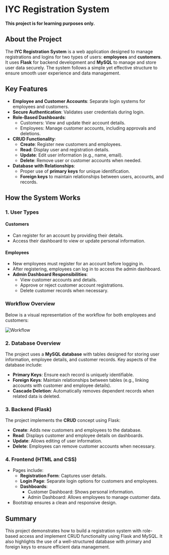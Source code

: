 # IYC Registration System
**This project is for learning purposes only.**

## About the Project
The **IYC Registration System** is a web application designed to manage registrations and logins for two types of users: **employees** and **customers**. It uses **Flask** for backend development and **MySQL** to manage and store user data securely. The system follows a simple yet effective structure to ensure smooth user experience and data management.

## Key Features
- **Employee and Customer Accounts**: Separate login systems for employees and customers.
- **Secure Authentication**: Validates user credentials during login.
- **Role-Based Dashboards**:
  - Customers: View and update their account details.
  - Employees: Manage customer accounts, including approvals and deletions.
- **CRUD Functionality**:
  - **Create**: Register new customers and employees.
  - **Read**: Display user and registration details.
  - **Update**: Edit user information (e.g., name, email).
  - **Delete**: Remove user or customer accounts when needed.
- **Database with Relationships**:
  - Proper use of **primary keys** for unique identification.
  - **Foreign keys** to maintain relationships between users, accounts, and records.

## How the System Works

### 1. User Types

#### Customers
- Can register for an account by providing their details.
- Access their dashboard to view or update personal information.

#### Employees
- New employees must register for an account before logging in.
- After registering, employees can log in to access the admin dashboard.
- **Admin Dashboard Responsibilities**:
  - View customer accounts and details.
  - Approve or reject customer account registrations.
  - Delete customer records when necessary.

### Workflow Overview
Below is a visual representation of the workflow for both employees and customers:

![Workflow](https://github.com/user-attachments/assets/5a36fbdc-49bf-43d2-8f44-860d07438167)

### 2. Database Overview
The project uses a **MySQL database** with tables designed for storing user information, employee details, and customer records. Key aspects of the database include:
- **Primary Keys**: Ensure each record is uniquely identifiable.
- **Foreign Keys**: Maintain relationships between tables (e.g., linking accounts with customer and employee details).
- **Cascade Deletion**: Automatically removes dependent records when related data is deleted.

### 3. Backend (Flask)
The project implements the **CRUD** concept using Flask:
- **Create**: Adds new customers and employees to the database.
- **Read**: Displays customer and employee details on dashboards.
- **Update**: Allows editing of user information.
- **Delete**: Employees can remove customer accounts when necessary.

### 4. Frontend (HTML and CSS)
- Pages include:
  - **Registration Form**: Captures user details.
  - **Login Page**: Separate login options for customers and employees.
  - **Dashboards**:
    - Customer Dashboard: Shows personal information.
    - Admin Dashboard: Allows employees to manage customer data.
- Bootstrap ensures a clean and responsive design.

## Summary
This project demonstrates how to build a registration system with role-based access and implement CRUD functionality using Flask and MySQL. It also highlights the use of a well-structured database with primary and foreign keys to ensure efficient data management. 




